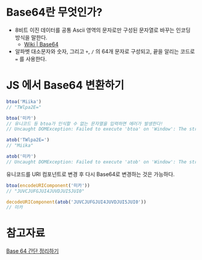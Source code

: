 # Base64란 무엇인가?

- 8비트 이진 데이터를 공통 Ascii 영역의 문자로만 구성된 문자열로 바꾸는 인코딩 방식을 말한다.
    - [Wiki | Base64](https://ko.wikipedia.org/wiki/베이스64)
- 알파벳 대소문자와 숫자, 그리고 `+`, `/` 의 64개 문자로 구성되고, 끝을 알리는 코드로 `=` 를 사용한다.

# JS 에서 Base64 변환하기

```javascript
btoa('Miika')
// "TWlpa2E="

btoa('미카')
// 유니코드 등 btoa가 인식할 수 없는 문자열을 입력하면 에러가 발생한다!
// Uncaught DOMException: Failed to execute 'btoa' on 'Window': The string to be encoded contains characters outside of the Latin1 range.

atob('TWlpa2E=')
// "Miika"

atob('미카')
// Uncaught DOMException: Failed to execute 'atob' on 'Window': The string to be decoded contains characters outside of the Latin1 range.
```

유니코드를 URI 컴포넌트로 변경 후 다시 Base64로 변경하는 것은 가능하다.

```javascript
btoa(encodeURIComponent('미카'))
// "JUVCJUFGJUI4JUVDJUI5JUI0"

decodeURIComponent(atob('JUVCJUFGJUI4JUVDJUI5JUI0'))
// 미카
```

# 참고자료

[Base 64 간단 정리하기](https://pks2974.medium.com/base-64-간단-정리하기-da50fdfc49d2)
